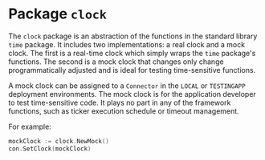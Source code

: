 # Package `clock`

The `clock` package is an abstraction of the functions in the standard library `time` package. It includes two implementations: a real clock and a mock clock. The first
is a real-time clock which simply wraps the `time` package's functions. The
second is a mock clock that changes only change
programmatically adjusted and is ideal for testing time-sensitive functions.

A mock clock can be assigned to a `Connector` in the `LOCAL` or `TESTINGAPP` deployment environments. The mock clock is for the application developer to test time-sensitive code. It plays no part in any of the framework functions, such as ticker execution schedule or timeout management.

For example:

```go
mockClock := clock.NewMock()
con.SetClock(mockClock)
```
